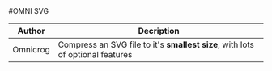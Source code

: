 <html>

<head>
<link href="https://drive.google.com/file/d/0B12ImthY9ivFWUdPQ1V5ekppLTA/view?usp=sharing" rel="stylesheet">
</head>
#OMNI SVG
<table>
 <thead>
  <tr>
     <th width="10%" >Author</th>
     <th width="90%" >Decription</th>
  </tr>
 </thead>
 <tfoot>
 </tfoot>
 <tbody>
  <tr>
     <td >Omnicrog</td>
     <td>Compress an SVG file to it's <b>smallest size</b>, with lots of optional features</td>
  </tr>
 </tbody>
</table>
</html>

